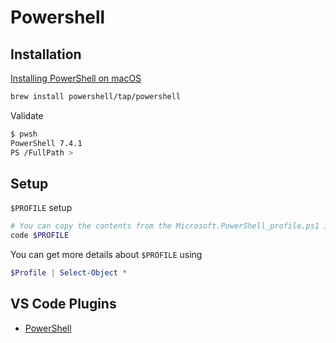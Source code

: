 # Powershell

## Installation

[Installing PowerShell on macOS](https://learn.microsoft.com/en-us/powershell/scripting/install/installing-powershell-on-macos?view=powershell-7.4)

```bash
brew install powershell/tap/powershell
```

Validate

```bash
$ pwsh
PowerShell 7.4.1
PS /FullPath >
```

## Setup

`$PROFILE` setup

```ps1
# You can copy the contents from the Microsoft.PowerShell_profile.ps1 in the home directory of repository
code $PROFILE
```

You can get more details about `$PROFILE` using

```ps1
$Profile | Select-Object *
```

## VS Code Plugins

- [PowerShell](https://marketplace.visualstudio.com/items?itemName=ms-vscode.PowerShell)

